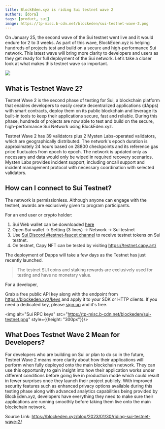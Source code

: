 ```yaml
---
title: BlockEden.xyz is riding Sui testnet wave 2
authors: [dora]
tags: [product, sui]
image: https://tp-misc.b-cdn.net/blockeden/sui-testnet-wave-2.png
---
```


On January 25, the second wave of the Sui testnet went live and it would endure for 2 to 3 weeks. As part of this wave, BlockEden.xyz is helping hundreds of projects test and build on a secure and high-performance Sui network. This latest wave will bring more clarity to developers and users as they get ready for full deployment of the Sui network. Let’s take a closer look at what makes this testnet wave so important.

![](https://tp-misc.b-cdn.net/blockeden/sui-testnet-wave-2.png)

## What is Testnet Wave 2?

Testnet Wave 2 is the second phase of testing for Sui, a blockchain platform that enables developers to easily create decentralized applications (dApps) with smart contracts, deploy them on its public blockchain and leverage its built-in tools to keep their applications secure, fast and reliable. During this phase, hundreds of projects are now able to test and build on the secure, high-performance Sui Network using BlockEden.xyz.

Testnet Wave 2 has 39 validators plus 2 Mysten Labs-operated validators, which are geographically distributed. The network's epoch duration is approximately 24 hours based on 28800 checkpoints and its reference gas price fluctuates from epoch to epoch. The network is updated only as necessary and data would only be wiped in required recovery scenarios. Mysten Labs provides incident support, including oncall support and incident management protocol with necessary coordination with selected validators.

## How can I connect to Sui Testnet?

The network is permissionless. Although anyone can engage with the testnet, awards are exclusively given to program participants.

For an end user or crypto holder:

1. Sui Web wallet can be downloaded [here](https://chrome.google.com/webstore/detail/sui-wallet/opcgpfmipidbgpenhmajoajpbobppdil)
2. Open Sui wallet -> Setting (3 lines) -> Network -> Sui testnet
3. Use [Sui Discord #testnet-faucet channel](https://discord.gg/sui) to receive testnet tokens on Sui testnet.
4. On testnet, Capy NFT can be tested by visiting https://testnet.capy.art/

The deployment of Dapps will take a few days as the Testnet has just recently launched.

> The testnet SUI coins and staking rewards are exclusively used for testing and have no monetary value.

For a developer,

Grab a free public API key along with the endpoint from https://blockeden.xyz/keys and apply it to your SDK or HTTP clients. If you need a dedicated key, please [sign up](https://blockeden.xyz/dash/sign-up/) and it's free.

<img alt="Sui RPC keys" src="https://tp-misc.b-cdn.net/blockeden/sui-testnet.png" style={{height: "300px"}}/>

## What Does Testnet Wave 2 Mean for Developers?

For developers who are building on Sui or plan to do so in the future, Testnet Wave 2 means more clarity about how their applications will perform when fully deployed onto the main blockchain network. They can use this opportunity to gain insight into how their application works under different conditions before going live in production mode which could result in fewer surprises once they launch their project publicly. With improved security features such as enhanced privacy options available during this testing phase along with advanced analytics capabilities being provided by BlockEden.xyz, developers have everything they need to make sure their applications are running smoothly before taking them live onto the main blockchain network.

Source Link: https://blockeden.xyz/blog/2023/01/30/riding-sui-testnet-wave-2/
